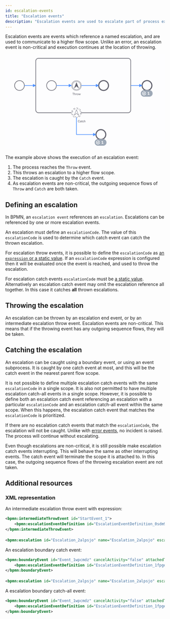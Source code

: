```yaml
---
id: escalation-events
title: "Escalation events"
description: "Escalation events are used to escalate part of process execution to a higher flow scope."
---
```


Escalation events are events which reference a named escalation, and are used to communicate to a higher flow scope.
Unlike an error, an escalation event is non-critical and execution continues at the location of throwing.

![The process reached an escalation event. The escalation gets caught in a higher flow scope. As the escalation throw event is non-critical, the outgoing sequence flow of this event is taken.](assets/escalation-events.png)

The example above shows the execution of an escalation event:

1. The process reaches the `Throw` event.
2. This throws an escalation to a higher flow scope.
3. The escalation is caught by the `Catch` event.
4. As escalation events are non-critical, the outgoing sequence flows of `Throw` and `Catch` are both taken.

## Defining an escalation

In BPMN, an `escalation event` references an `escalation`. Escalations can be referenced by one or more escalation events.

An escalation must define an `escalationCode`. The value of this `escalationCode` is used to determine which catch event can catch the thrown escalation.

For escalation throw events, it is possible to define the `escalationCode` as [an `expression` or a static value](/components/concepts/expressions.md#expressions-vs-static-values). If an `escalationCode` expression is configured then it will be evaluated once the event is reached, and used to throw the escalation.

For escalation catch events `escalationCode` must be [a static value](/components/concepts/expressions.md#expressions-vs-static-values).
Alternatively an escalation catch event may omit the escalation reference all together. In this case it catches **all** thrown escalations.

## Throwing the escalation

An escalation can be thrown by an escalation end event, or by an intermediate escalation throw event. Escalation events
are non-critical. This means that if the throwing event has any outgoing sequence flows, they will be taken.

## Catching the escalation

An escalation can be caught using a boundary event, or using an event subprocess. It is caught by one catch event at most, and this will be the catch event in the nearest parent flow scope.

It is not possible to define multiple escalation catch events with the same `escalationCode` in a single scope. It is also not permitted to have multiple escalation catch-all events in a single scope. However, it is possible to define both an escalation catch event referencing an escalation with a particular `escalationCode` and an escalation catch-all event within the same scope. When this happens, the escalation catch event
that matches the `escalationCode` is prioritized.

If there are no escalation catch events that match the `escalationCode`, the escalation will not be caught. Unlike with
[error events](../error-events/error-events.md), no incident is raised. The process will continue without escalating.

Even though escalations are non-critical, it is still possible make escalation catch events interrupting. This will
behave the same as other interrupting events. The catch event will terminate the scope it is attached to. In this case,
the outgoing sequence flows of the throwing escalation event are not taken.

## Additional resources

### XML representation

An intermediate escalation throw event with expression:

```xml
<bpmn:intermediateThrowEvent id="StartEvent_1">
    <bpmn:escalationEventDefinition id="EscalationEventDefinition_0sdm9od" escalationRef="Escalation_2alpsjo" />
</bpmn:intermediateThrowEvent>

<bpmn:escalation id="Escalation_2alpsjo" name="Escalation_2alpsjo" escalationCode="=escalationCode" />
```

An escalation boundary catch event:

```xml
<bpmn:boundaryEvent id="Event_1wpcmdz" cancelActivity="false" attachedToRef="Activity_1q7i1lv">
    <bpmn:escalationEventDefinition id="EscalationEventDefinition_1fpge5i" escalationRef="Escalation_2alpsjo" />
</bpmn:boundaryEvent>

<bpmn:escalation id="Escalation_2alpsjo" name="Escalation_2alpsjo" escalationCode="escalationCode" />
```

A escalation boundary catch-all event:

```xml
<bpmn:boundaryEvent id="Event_1wpcmdz" cancelActivity="false" attachedToRef="Activity_1q7i1lv">
    <bpmn:escalationEventDefinition id="EscalationEventDefinition_1fpge5i" />
</bpmn:boundaryEvent>
```
